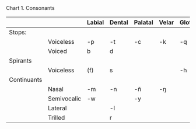 <figcaption>Chart 1. Consonants</figcaption>

|            |            |Labial |Dental |Palatal |Velar |Glottal |
|------------|------------|-------|-------|--------|------|--------|
|Stops:      |            |       |       |        |      |        |
|            |Voiceless   |-p     |-t     |-c      |-k    |-q      |
|            |Voiced      |b      |d      |        |      |        |
|Spirants    |            |       |       |        |      |        |
|            |Voiceless   |(f)    |s      |        |      |-h      |
|Continuants |            |       |       |        |      |        |
|            |Nasal       |-m     |-n     |-ñ      |-ŋ    |        |
|            |Semivocalic |-w     |       |-y      |      |        |
|            |Lateral     |       |-l     |        |      |        |
|            |Trilled     |       |r      |        |      |        |